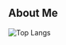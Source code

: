 ## About Me

![Top Langs](https://github-readme-stats.vercel.app/api/top-langs/?username=Blemd&theme=tokyonight)
